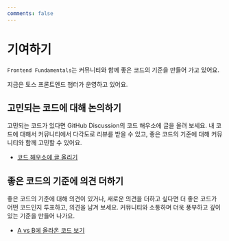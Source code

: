 ```yaml
---
comments: false
---
```

# 기여하기

`Frontend Fundamentals`는 커뮤니티와 함께 좋은 코드의 기준을 만들어 가고 있어요. 

지금은 토스 프론트엔드 챕터가 운영하고 있어요.

## 고민되는 코드에 대해 논의하기

고민되는 코드가 있다면 GitHub Discussion의 코드 해우소에 글을 올려 보세요. 
내 코드에 대해서 커뮤니티에서 다각도로 리뷰를 받을 수 있고, 좋은 코드의 기준에 대해 커뮤니티와 함께 고민할 수 있어요. 

- [코드 해우소에 글 올리기](https://github.com/toss/frontend-fundamentals/discussions/categories/question)

## 좋은 코드의 기준에 의견 더하기

좋은 코드의 기준에 대해 의견이 있거나, 새로운 의견을 더하고 싶다면 더 좋은 코드가 어떤 코드인지 투표하고, 의견을 남겨 보세요.
커뮤니티와 소통하며 더욱 풍부하고 깊이 있는 기준을 만들어 나가요.

- [A vs B에 올라온 코드 보기](https://github.com/toss/frontend-fundamentals/discussions/categories/a-vs-b)
